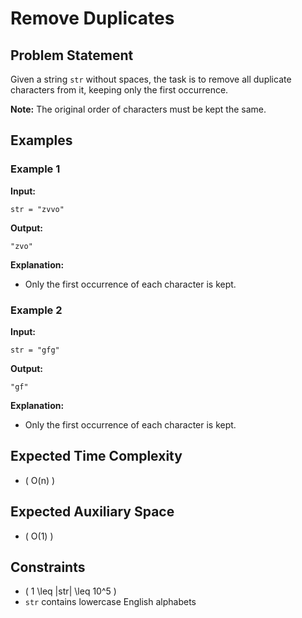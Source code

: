 # Remove Duplicates

## Problem Statement

Given a string `str` without spaces, the task is to remove all duplicate characters from it, keeping only the first occurrence.

**Note:** The original order of characters must be kept the same.

## Examples

### Example 1

**Input:**

```text
str = "zvvo"
```

**Output:**

```text
"zvo"
```

**Explanation:**

- Only the first occurrence of each character is kept.

### Example 2

**Input:**

```text
str = "gfg"
```

**Output:**

```text
"gf"
```

**Explanation:**

- Only the first occurrence of each character is kept.

## Expected Time Complexity

- \( O(n) \)

## Expected Auxiliary Space

- \( O(1) \)

## Constraints

- \( 1 \leq |str| \leq 10^5 \)
- `str` contains lowercase English alphabets
